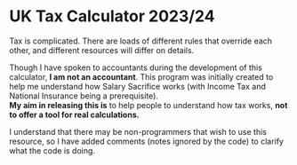 # UK Tax Calculator 2023/24

Tax is complicated.
There are loads of different rules that override each other,
and different resources will differ on details.

Though I have spoken to accountants during the development
of this calculator, **I am not an accountant**.
This program was initially created to help me understand how
Salary Sacrifice works (with Income Tax and National Insurance
being a prerequisite).  
**My aim in releasing this is** to help
people to understand how tax works, **not to offer a tool for
real calculations.**

I understand that there may be non-programmers that wish to
use this resource, so I have added comments (notes ignored
by the code) to clarify what the code is doing.
